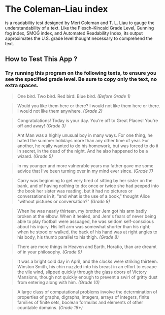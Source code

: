 # The Coleman–Liau index
is a readability test designed by Meri Coleman and T. L. Liau to gauge the understandability of a text. Like the Flesch–Kincaid Grade Level, Gunning fog index, SMOG index, and Automated Readability Index, its output approximates the U.S. grade level thought necessary to comprehend the text.

## How to Test This App ?
### Try running this program on the following texts, to ensure you see the specified grade level. Be sure to copy only the text, no extra spaces.

> One bird. Two bird. Red bird. Blue bird. *(Before Grade 1)*

> Would you like them here or there? I would not like them here or there. I would not like them anywhere. *(Grade 2)*

> Congratulations! Today is your day. You're off to Great Places! You're off and away! *(Grade 3)*

> Ant Man was a highly unusual boy in many ways. For one thing, he hated the summer holidays more than any other time of year. For another, he really wanted to do his homework, but was forced to do it in secret, in the dead of the night. And he also happened to be a wizard. *(Grade 5)*

> In my younger and more vulnerable years my father gave me some advice that I've been turning over in my mind ever since. *(Grade 7)*

> Carry was beginning to get very tired of sitting by her sister on the bank, and of having nothing to do: once or twice she had peeped into the book her sister was reading, but it had no pictures or conversations in it, "and what is the use of a book," thought Alice "without pictures or conversation?" *(Grade 8)*

> When he was nearly thirteen, my brother Jem got his arm badly broken at the elbow. When it healed, and Jem's fears of never being able to play football were assuaged, he was seldom self-conscious about his injury. His left arm was somewhat shorter than his right; when he stood or walked, the back of his hand was at right angles to his body, his thumb parallel to his thigh. *(Grade 8)*

> There are more things in Heaven and Earth, Horatio, than are dreamt of in your philosophy. *(Grade 9)*

> It was a bright cold day in April, and the clocks were striking thirteen. Winston Smith, his chin nuzzled into his breast in an effort to escape the vile wind, slipped quickly through the glass doors of Victory Mansions, though not quickly enough to prevent a swirl of gritty dust from entering along with him. *(Grade 10)*

> A large class of computational problems involve the determination of properties of graphs, digraphs, integers, arrays of integers, finite families of finite sets, boolean formulas and elements of other countable domains. *(Grade 16+)*